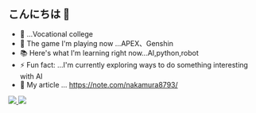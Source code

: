 ## こんにちは 👋

<!--
**kairi1091/kairi1091** is a ✨ _special_ ✨ repository because its `README.md` (this file) appears on your GitHub profile.

Here are some ideas to get you started:
-->

- 🌱  ...Vocational college
- 👯 The game I'm playing now ...APEX、Genshin
- 📚 Here's what I'm learning right now...AI,python,robot
- ⚡ Fun fact: ...I'm currently exploring ways to do something interesting with AI
- 📖 My article ... https://note.com/nakamura8793/

<div align="left">
  <a href="https://github.com/kairi1091">
    <img src="https://github-readme-stats.vercel.app/api/top-langs/?username=kairi1091&layout=compact&theme=dracula&show_icons=true" />
  </a>
  <a href="https://github.com/kairi1091">
    <img src="https://github-readme-stats.vercel.app/api?username=kairi1091&hide=stars,issues&theme=dracula&show_icons=true&line_height=30" />
  </a>
</div>
